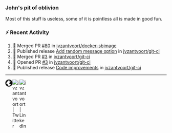 ### John's pit of oblivion

Most of this stuff is useless, some of it is pointless all is made in good fun.

### :zap: Recent Activity

<!--START_SECTION:activity-->
1. 🎉 Merged PR [#80](https://github.com/jvzantvoort/docker-sbimage/pull/80) in [jvzantvoort/docker-sbimage](https://github.com/jvzantvoort/docker-sbimage)
2. 🚀 Published release [Add random message option](https://github.com/jvzantvoort/git-ci/releases/tag/git-ci-0.3.2) in [jvzantvoort/git-ci](https://github.com/jvzantvoort/git-ci)
3. 🎉 Merged PR [#3](https://github.com/jvzantvoort/git-ci/pull/3) in [jvzantvoort/git-ci](https://github.com/jvzantvoort/git-ci)
4. 💪 Opened PR [#3](https://github.com/jvzantvoort/git-ci/pull/3) in [jvzantvoort/git-ci](https://github.com/jvzantvoort/git-ci)
5. 🚀 Published release [Code improvements](https://github.com/jvzantvoort/git-ci/releases/tag/git-ci-0.3.1) in [jvzantvoort/git-ci](https://github.com/jvzantvoort/git-ci)
<!--END_SECTION:activity-->

---

[<img align="left" alt="jvzantvoort.org" width="22px" src="https://raw.githubusercontent.com/iconic/open-iconic/master/svg/globe.svg" />][website]
[<img align="left" alt="jvzantvoort | Twitter" width="22px" src="https://cdn.jsdelivr.net/npm/simple-icons@v3/icons/twitter.svg" />][twitter]
[<img align="left" alt="jvzantvoort | LinkedIn" width="22px" src="https://cdn.jsdelivr.net/npm/simple-icons@v3/icons/linkedin.svg" />][linkedin]


[website]: https://vanzantvoort.org/
[twitter]: https://twitter.com/jvanzantvoort
[linkedin]: https://www.linkedin.com/in/johnvanzantvoort/
